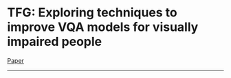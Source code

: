 # TFG: Exploring techniques to improve VQA models for visually impaired people

[Paper](https://github.com/arcb01/GED-TFG/files/12004675/TFG.pdf)

---




